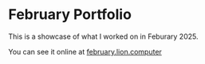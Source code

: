 # February Portfolio

This is a showcase of what I worked on in Feburary 2025.

You can see it online at
[february.lion.computer](http://february.lion.computer/)
